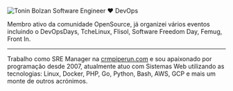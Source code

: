 ![Tonin Bolzan Software Engineer ❤ DevOps](https://user-images.githubusercontent.com/1386782/170702038-7a7d123d-9009-42c2-a9a6-2e638b1d319d.png)

Membro ativo da comunidade OpenSource, já organizei vários eventos incluindo o DevOpsDays, TcheLinux, Flisol, Software Freedom Day, Femug, Front In.

---
Trabalho como SRE Manager na [crmpiperun.com](https://crmpiperun.com) e sou apaixonado por programação desde 2007, atualmente atuo com Sistemas Web utilizando as tecnologias: Linux, Docker, PHP, Go, Python, Bash, AWS, GCP e mais um monte de outros acrónimos.

